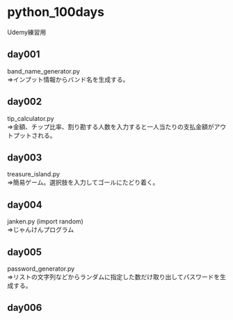 # python_100days
Udemy練習用
  
## day001
band_name_generator.py  
⇒インプット情報からバンド名を生成する。  
  
## day002  
tip_calculator.py  
⇒金額、チップ比率、割り勘する人数を入力すると一人当たりの支払金額がアウトプットされる。  
  
## day003
treasure_island.py  
⇒簡易ゲーム。選択肢を入力してゴールにたどり着く。  
  
## day004
janken.py (import random)  
⇒じゃんけんプログラム  
  
## day005
password_generator.py  
⇒リストの文字列などからランダムに指定した数だけ取り出してパスワードを生成する。  
  
## day006



